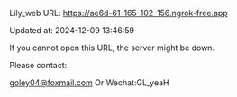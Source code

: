 Lily_web URL: https://ae6d-61-165-102-156.ngrok-free.app

Updated at: 2024-12-09 13:46:59

If you cannot open this URL, the server might be down.

Please contact: 

goley04@foxmail.com Or Wechat:GL_yeaH